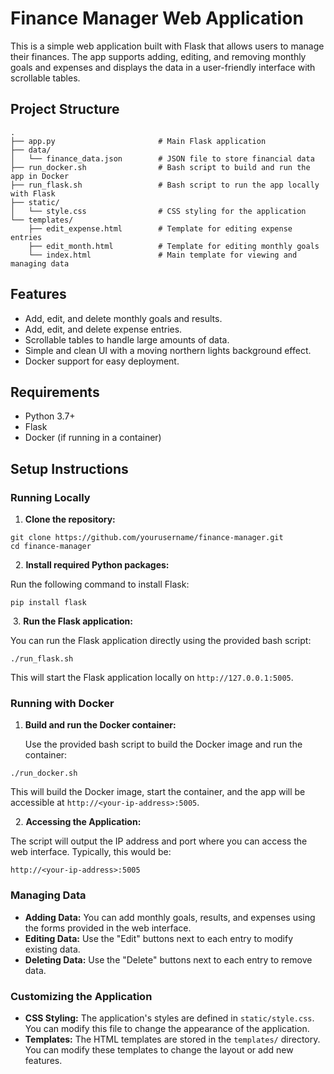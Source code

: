 # Finance Manager Web Application

This is a simple web application built with Flask that allows users to manage their finances. The app supports adding, editing, and removing monthly goals and expenses and displays the data in a user-friendly interface with scrollable tables.

## Project Structure

```
.
├── app.py                       # Main Flask application
├── data/
│   └── finance_data.json        # JSON file to store financial data
├── run_docker.sh                # Bash script to build and run the app in Docker
├── run_flask.sh                 # Bash script to run the app locally with Flask
├── static/
│   └── style.css                # CSS styling for the application
└── templates/
    ├── edit_expense.html        # Template for editing expense entries
    ├── edit_month.html          # Template for editing monthly goals
    └── index.html               # Main template for viewing and managing data

```

## Features

- Add, edit, and delete monthly goals and results.
- Add, edit, and delete expense entries.
- Scrollable tables to handle large amounts of data.
- Simple and clean UI with a moving northern lights background effect.
- Docker support for easy deployment.

## Requirements

- Python 3.7+
- Flask
- Docker (if running in a container)

## Setup Instructions

### Running Locally

1.  **Clone the repository:**

```
git clone https://github.com/yourusername/finance-manager.git
cd finance-manager

```

&nbsp; 2. **Install required Python packages:**

Run the following command to install Flask:

```
pip install flask
```

&nbsp;3. **Run the Flask application:**

You can run the Flask application directly using the provided bash script:

```
./run_flask.sh
```

This will start the Flask application locally on `http://127.0.0.1:5005`.

### Running with Docker

1.  **Build and run the Docker container:**
    
    Use the provided bash script to build the Docker image and run the container:
    

```
./run_docker.sh
```

This will build the Docker image, start the container, and the app will be accessible at `http://<your-ip-address>:5005`.

&nbsp; 2. **Accessing the Application:**

The script will output the IP address and port where you can access the web interface. Typically, this would be:

```
http://<your-ip-address>:5005
```

### Managing Data

- **Adding Data:** You can add monthly goals, results, and expenses using the forms provided in the web interface.
- **Editing Data:** Use the "Edit" buttons next to each entry to modify existing data.
- **Deleting Data:** Use the "Delete" buttons next to each entry to remove data.

### Customizing the Application

- **CSS Styling:** The application's styles are defined in `static/style.css`. You can modify this file to change the appearance of the application.
- **Templates:** The HTML templates are stored in the `templates/` directory. You can modify these templates to change the layout or add new features.
